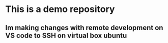 # This is a demo repository

## Im making changes with remote development on VS code to SSH on virtual box ubuntu
